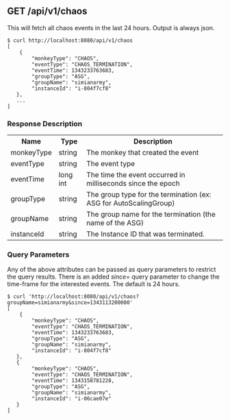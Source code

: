 ## GET /api/v1/chaos

This will fetch all chaos events in the last 24 hours.  Output is always json.

    $ curl http://localhost:8080/api/v1/chaos
    [   
        {   
            "monkeyType": "CHAOS",
            "eventType": "CHAOS_TERMINATION",
            "eventTime": 1343233763683,
            "groupType": "ASG",
            "groupName": "simianarmy",
            "instanceId": "i-804f7cf8"
       },
       ...
    ]

### Response Description
<table>
<tr><th>Name</th><th>Type</th><th>Description</th></tr>
<tr><td>monkeyType</td><td>string</td><td>The monkey that created the event</td></tr>
<tr><td>eventType</td><td>string</td><td>The event type</td></tr>
<tr><td>eventTime</td><td>long int</td><td>The time the event occurred in milliseconds since the epoch</td></tr>
<tr><td>groupType</td><td>string</td><td>The group type for the termination (ex: ASG for AutoScalingGroup)</td></tr>
<tr><td>groupName</td><td>string</td><td>The group name for the termination (the name of the ASG)</td></tr>
<tr><td>instanceId</td><td>string</td><td>The Instance ID that was terminated.</td></tr>
</table>

### Query Parameters
Any of the above attributes can be passed as query parameters to restrict the query results.  There is an added *since=<ms timestamp>* query parameter to change the time-frame for the interested events.  The default is 24 hours.

    $ curl 'http://localhost:8080/api/v1/chaos?groupName=simianarmy&since=1343113200000'
    [   
        {   
            "monkeyType": "CHAOS",
            "eventType": "CHAOS_TERMINATION",
            "eventTime": 1343233763683,
            "groupType": "ASG",
            "groupName": "simianarmy",
            "instanceId": "i-804f7cf8"
       },
       {   
            "monkeyType": "CHAOS",
            "eventType": "CHAOS_TERMINATION",
            "eventTime": 1343158781228,
            "groupType": "ASG",
            "groupName": "simianarmy",
            "instanceId": "i-06cae07e"
       }
    ]
